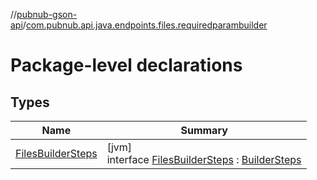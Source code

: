 //[pubnub-gson-api](../../index.md)/[com.pubnub.api.java.endpoints.files.requiredparambuilder](index.md)

# Package-level declarations

## Types

| Name | Summary |
|---|---|
| [FilesBuilderSteps](-files-builder-steps/index.md) | [jvm]<br>interface [FilesBuilderSteps](-files-builder-steps/index.md) : [BuilderSteps](../com.pubnub.api.java.endpoints/-builder-steps/index.md) |
